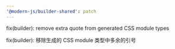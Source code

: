 ```yaml
---
'@modern-js/builder-shared': patch
---
```


fix(builder): remove extra quote from generated CSS module types

fix(builder): 移除生成的 CSS module 类型中多余的引号
